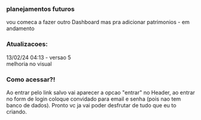 ### planejamentos futuros

vou comeca a fazer outro Dashboard mas pra adicionar patrimonios - em andamento

### Atualizacoes:
13/02/24 04:13 - versao 5 <br>
melhoria no visual

### Como acessar?!
Ao entrar pelo link salvo vai aparecer a opcao "entrar" no Header, ao entrar no form de login coloque convidado para email e senha (pois nao tem banco de dados). Pronto vc ja vai poder desfrutar de tudo que eu to criando.

